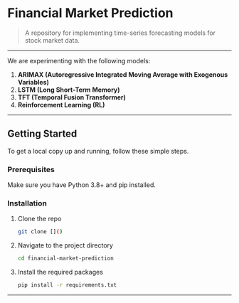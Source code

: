 # Financial Market Prediction

> A repository for implementing time-series forecasting models for stock market data.

---

We are experimenting with the following models:

1.  **ARIMAX (Autoregressive Integrated Moving Average with Exogenous Variables)**
2.  **LSTM (Long Short-Term Memory)**
3.  **TFT (Temporal Fusion Transformer)**
4.  **Reinforcement Learning (RL)**

---

## Getting Started

To get a local copy up and running, follow these simple steps.

### Prerequisites

Make sure you have Python 3.8+ and pip installed.

### Installation

1.  Clone the repo
    ```sh
    git clone []()
    ```
2.  Navigate to the project directory
    ```sh
    cd financial-market-prediction
    ```
3.  Install the required packages
    ```sh
    pip install -r requirements.txt
    ```

---